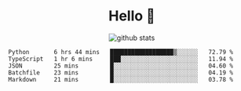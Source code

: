 <h1 align="center">Hello 👋 </h3>

<p align="center">
  <img src="https://github-readme-stats.vercel.app/api?username=syeehyn&hide=stars,prs,issues,contribs&count_private=true&hide_title=true" alt="github stats" />
</p>

<!--START_SECTION:waka-->
```text
Python       6 hrs 44 mins   ██████████████████▒░░░░░░   72.79 % 
TypeScript   1 hr 6 mins     ███░░░░░░░░░░░░░░░░░░░░░░   11.94 % 
JSON         25 mins         █░░░░░░░░░░░░░░░░░░░░░░░░   04.60 % 
Batchfile    23 mins         █░░░░░░░░░░░░░░░░░░░░░░░░   04.19 % 
Markdown     21 mins         █░░░░░░░░░░░░░░░░░░░░░░░░   03.78 % 
```
<!--END_SECTION:waka-->
